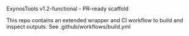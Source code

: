 ExynosTools v1.2-functional - PR-ready scaffold

This repo contains an extended wrapper and CI workflow to build and inspect outputs. See .github/workflows/build.yml